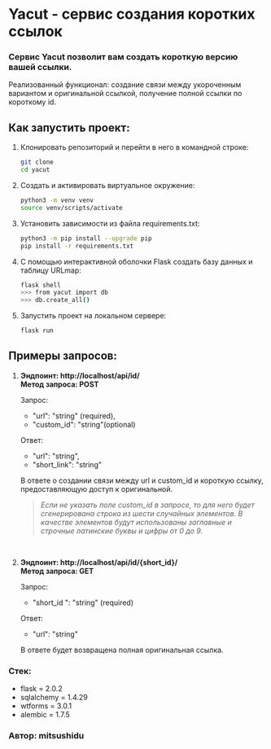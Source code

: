 # Yacut - сервис создания коротких ссылок
### Сервис Yacut позволит вам создать короткую версию вашей ссылки.
Реализованный функционал: создание связи между укороченным вариантом и оригинальной ссылкой, получение полной ссылки по короткому id.

## Как запустить проект:

1. Клонировать репозиторий и перейти в него в командной строке:

    ```bash
    git clone 
    cd yacut
    ```

2. Cоздать и активировать виртуальное окружение:

    ```bash
    python3 -m venv venv
    source venv/scripts/activate
    ```

3. Установить зависимости из файла requirements.txt:

    ```bash
    python3 -m pip install --upgrade pip
    pip install -r requirements.txt
    ```

4. С помощью интерактивной оболочки Flask создать базу данных и таблицу URLmap:

    ```bash
    flask shell 
    >>> from yacut import db
    >>> db.create_all() 
    ```

5. Запустить проект на локальном сервере:

    ```bash
    flask run
    ```

## Примеры запросов:


1. **Эндпоинт: http://localhost/api/id/
   <br>Метод запроса: POST**

    Запрос:

    * "url": "string" (required),
    * "custom_id": "string"(optional)

    Ответ:

    * "url": "string",
    * "short_link": "string"

    В ответе о создании связи между url и custom_id и короткую ссылку, предоставляющую доступ к оригинальной.
    >*Если не указать поле custom_id в запросе, то для него будет сгенерирована строка из шести случайных элементов. В качестве элементов будут использованы заглавные и строчные латинские буквы и цифры от 0 до 9.*

<br>

2. **Эндпоинт: http://localhost/api/id/{short_id}/
   <br>Метод запроса: GET**

   Запрос:

   * "short_id ": "string" (required)
  
   Ответ:

   * "url": "string"

    В ответе будет возвращена полная оригинальная ссылка.

### Стек:

* flask = 2.0.2
* sqlalchemy = 1.4.29
* wtforms = 3.0.1
* alembic = 1.7.5

### Автор: mitsushidu
